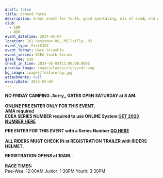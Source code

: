 ```yaml
---
draft: false
title: Ormond Farms
description: Great event for Youth, good spectating, mix of sandy and woods trails
club:
  - CDR
  - DER
event_datetime: 2024-05-04
location: 161 Hesstown Rd, Millville, NJ
event_type: FastKIDZ
event_format: Hare Scramble
event_series: ECEA Youth Series
gate_fee: $10
check_in_time: 2024-05-04T11:00:00.000Z
preview_image: images/logos/clubs/cdr.png
bg_image: images/feature-bg.jpg
attachments: null
expiryDate: 2024-05-06
---
```

**NO FRIDAY CAMPING..Sorry,,  GATES OPEN SATURDAY at 8 AM.**\
\
**ONLINE PRE ENTER ONLY FOR THIS EVENT.**\
**AMA required**\
**ECEA SERIES NUMBER required to use ONLINE System  [GET 2023 NUMBER HERE](https://www.moto-tally.com/ECEA/ECEA_PWY/SeriesRegistration.aspx)**

**PRE ENTER FOR THIS EVENT with a Series Number [GO HERE](https://www.moto-tally.com/ECEA/ECEA_PWY/PreEntry.aspx)**\
\
**ALL RIDERS MUST CHECK IN at REGISTRATION TRAILER with RIDERS HELMET.**[](https://www.moto-tally.com/ECEA/ECEA_PWY/SeriesRegistration.aspx)

**REGISTRATION OPENS at 10AM..** \
\
**RACE TIMES:**\
Pee-Wee: 12:00AM
Junior: 1:30PM
Youth:  3:30PM